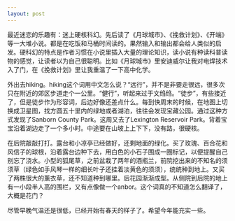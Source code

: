 ```yaml
---
layout: post
---
```


最近迷恋的乐趣有：迷上硬核科幻。先后读了《月球城市》、《挽救计划》、《开端》等一大堆小说。都是在吃饭和马桶时间读的。果然输入和输出都会给人类似的启发。硬科幻的特点是作者习惯在小说里插入大量的理论知识，读小说有种读科普读物的感觉，让读者以为自己很聪明。比如《月球城市》里安迪威尔让我对电焊技术入了门，在《挽救计划》里让我重温了一下高中化学。

外出去hiking。hiking这个词用中文怎么说？“远行”，并不是非要走很远，很多次只在附近的郊区步道走个一公里。“健行”，听起来过于文绉绉。“徒步”，有些接近了，但是徒步作为形容词，后边好像还差点什么。每到快周末的时候，在地图上切换成卫星图，找方圆五十里内的绿地或者湖泊，往往会发现宝藏公园。通过这种方式发现了Sanborn County Park。这周又去了Lexington Reservoir Park。背着宝宝沿着湖边走了一个多小时。中途要在山坡上上下下，没有路，很硬核。

在后院敲敲打打。露台和小凉亭已经做好，还剩地面的绿化。买了玫瑰、百合花和风信子的球根，沿着露台边种下去，用白色的小石子围成一圈标记，以便提醒自己别忘了浇水。小型的狐尾草，之前盆栽了两年的酒瓶兰，前院挖出来的不知名的须须草（绿色如手风琴一样的细长叶子还挂着淡黄色的须须），统统种到地上。又买了两株很大的薰衣草，还不知道种到哪里。后花园渐渐成型。从侧院到后院的地上有一小段半人高的围栏，又有点像做一个anbor。这个词真的不知道怎么翻译了，大概是花门？

尽管早晚气温还是很低，已经开始有春天的样子了。希望今年能充实一些。